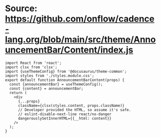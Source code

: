 # Source: https://github.com/onflow/cadence-lang.org/blob/main/src/theme/AnnouncementBar/Content/index.js

```
import React from 'react';
import clsx from 'clsx';
import {useThemeConfig} from '@docusaurus/theme-common';
import styles from './styles.module.css';
export default function AnnouncementBarContent(props) {
  const {announcementBar} = useThemeConfig();
  const {content} = announcementBar;
  return (
    <div
      {...props}
      className={clsx(styles.content, props.className)}
      // Developer provided the HTML, so assume it's safe.
      // eslint-disable-next-line react/no-danger
      dangerouslySetInnerHTML={{__html: content}}
    />
  );
}

```